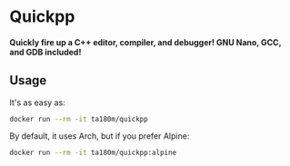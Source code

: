 # Quickpp

#### Quickly fire up a C++ editor, compiler, and debugger! GNU Nano, GCC, and GDB included!

## Usage

It's as easy as:

```sh
docker run --rm -it ta180m/quickpp
```

By default, it uses Arch, but if you prefer Alpine:

```sh
docker run --rm -it ta180m/quickpp:alpine
```
